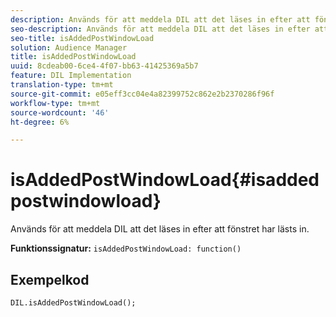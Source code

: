 ```yaml
---
description: Används för att meddela DIL att det läses in efter att fönstret har lästs in.
seo-description: Används för att meddela DIL att det läses in efter att fönstret har lästs in.
seo-title: isAddedPostWindowLoad
solution: Audience Manager
title: isAddedPostWindowLoad
uuid: 8cdeab00-6ce4-4f07-bb63-41425369a5b7
feature: DIL Implementation
translation-type: tm+mt
source-git-commit: e05eff3cc04e4a82399752c862e2b2370286f96f
workflow-type: tm+mt
source-wordcount: '46'
ht-degree: 6%

---
```



# isAddedPostWindowLoad{#isaddedpostwindowload}

Används för att meddela DIL att det läses in efter att fönstret har lästs in.

**Funktionssignatur:** `isAddedPostWindowLoad: function()`

<!--
r_dil_added_post_window_load.xml
-->

## Exempelkod

```
DIL.isAddedPostWindowLoad();
```
